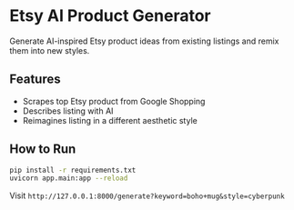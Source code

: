 # Etsy AI Product Generator

Generate AI-inspired Etsy product ideas from existing listings and remix them into new styles.

## Features

- Scrapes top Etsy product from Google Shopping
- Describes listing with AI
- Reimagines listing in a different aesthetic style

## How to Run

```bash
pip install -r requirements.txt
uvicorn app.main:app --reload
```

Visit `http://127.0.0.1:8000/generate?keyword=boho+mug&style=cyberpunk`

